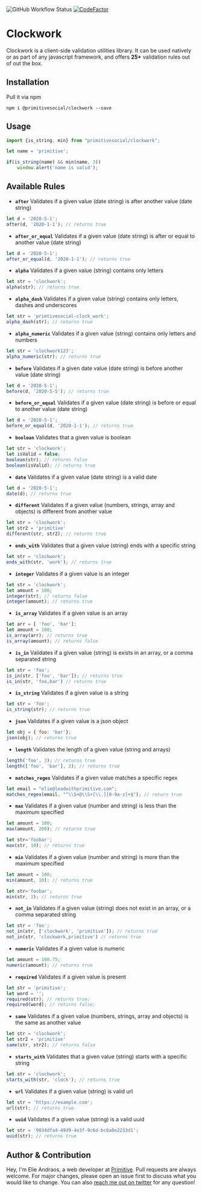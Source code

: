 ![GitHub Workflow Status](https://img.shields.io/github/workflow/status/PrimitiveSocial/clockwork/NodeCI)
[![CodeFactor](https://www.codefactor.io/repository/github/primitivesocial/clockwork/badge)](https://www.codefactor.io/repository/github/primitivesocial/clockwork)

# Clockwork
Clockwork is a client-side validation utilities library. 
It can be used natively or as part of any javascript framework, and offers __25+__ validation rules out of out the box.  

## Installation
Pull it via npm
```
npm i @primitivesocial/clockwork --save
```

## Usage
```js
import {is_string, min} from "primitivesocial/clockwork";

let name = 'primitive';

if(is_string(name) && min(name, 3))
    window.alert('name is valid');
```

## Available Rules
- **`after`** Validates if a given value (date string) is after another value (date string)
```js
let d = '2020-5-1';
after(d, '2020-1-1'); // returns true
```
- **`after_or_equal`** Validates if a given value (date string) is after or equal to another value (date string)
```js
let d = '2020-5-1';
after_or_equal(d, '2020-1-1'); // returns true
```
- **`alpha`** Validates if a given value (string) contains only letters
```js
let str = 'clockwork';
alpha(str); // returns true
```
- **`alpha_dash`** Validates if a given value (string) contains only letters, dashes and underscores
```js
let str = 'primtivesocial-clock_work';
alpha_dash(str); // returns true
```
- **`alpha_numeric`** Validates if a given value (string) contains only letters and numbers
```js
let str = 'clockwork123';
alpha_numeric(str); // returns true
```
- **`before`** Validates if a given date value (date string) is before another value (date string)
```js
let d = '2020-5-1';
before(d, '2020-5-5'); // returns true
```
- **`before_or_equal`** Validates if a given value (date string) is before or equal to another value (date string)
```js
let d = '2020-5-1';
before_or_equal(d, '2020-1-1'); // returns true
```
- **`boolean`** Validates that a given value is boolean
```js
let str = 'clockwork';
let isValid = false;
boolean(str); // returns false
boolean(isValid); // returns true
```
- **`date`** Validates if a given value (date string) is a valid date
```js
let d = '2020-5-1';
date(d); // returns true
```
- **`different`** Validates if a given value (numbers, strings, array and objects) is different from another value
```js
let str = 'clockwork';
let str2 = 'primitive'
different(str, str2); // returns true
```
- **`ends_with`** Validates that a given value (string) ends with a specific string 
```js
let str = 'clockwork';
ends_with(str, 'work'); // returns true
```
- **`integer`** Validates if a given value is an integer 
```js
let str = 'clockwork';
let amount = 100;
integer(str); // returns false
integer(amount); // returns true
```
- **`is_array`** Validates if a given value is an array 
```js
let arr = [ 'foo', 'bar'];
let amount = 100;
is_array(arr); // returns true
is_array(amount); // returns false
```
- **`is_in`** Validates if a given value (string) is exists in an array, or a comma separated string 
```js
let str = 'foo';
is_in(str, ['foo', 'bar']); // returns true
is_in(str, 'foo,bar') // returns true
```
- **`is_string`** Validates if a given value is a string 
```js
let str = 'foo';
is_string(str); // returns true
```
- **`json`** Validates if a given value is a json object 
```js
let obj = { foo: 'bar'};
json(obj); // returns true
```
- **`length`** Validates the length of a given value (string and arrays) 
```js
length('foo', 3); // returns true
length(['foo', 'bar'], 2); // returns true
```
- **`matches_regex`** Validates if a given value matches a specific regex 
```js
let email = "elie@leadwithprimitive.com";
matches_regex(email, "^\\S+@\\S+[\\.][0-9a-z]+$"); // return true
```
- **`max`** Validates if a given value (number and string) is less than the maximum specified 
```js
let amount = 100;
max(amount, 200); // returns true

let str='foobar';
max(str, 10); // returns true
```
- **`min`** Validates if a given value (number and string) is more than the maximum specified 
```js
let amount = 100;
min(amount, 10); // returns true

let str='foobar';
min(str, 3); // returns true
```
- **`not_in`** Validates if a given value (string) does not exist in an array, or a comma separated string 
```js
let str = 'foo';
not_in(str, ['clockwork', 'primitive']); // returns true
not_in(str, 'clockwork,primitive') // returns true
```
- **`numeric`** Validates if a given value is numeric 
```js
let amount = 100.75;
numeric(amount); // returns true
```
- **`required`** Validates if a given value is present 
```js
let str = 'primitive';
let word = '';
required(str); // returns true;
required(word); // returns false;
```
- **`same`** Validates if a given value (numbers, strings, array and objects) is the same as another value
```js
let str = 'clockwork';
let str2 = 'primitive'
same(str, str2); // returns false
```
- **`starts_with`** Validates that a given value (string) starts with a specific string 
```js
let str = 'clockwork';
starts_with(str, 'clock'); // returns true
```
- **`url`** Validates if a given value (string) is valid url 
```js
let str = 'https://example.com';
url(str); // returns true
```
- **`uuid`** Validates if a given value (string) is a valid uuid 
```js
let str = '9034dfa4-49d9-4e3f-9c6d-bc6a0e2233d1';
uuid(str); // returns true
```

## Author & Contribution
Hey, I'm Elie Andraos, a web developer at [Primitive](https://twitter.com/lead_primitive).
Pull requests are always welcome. For major changes, please open an issue first to discuss what you would like to change.
You can also [reach me out on twitter](https://twitter.com/andzilla31) for any question!